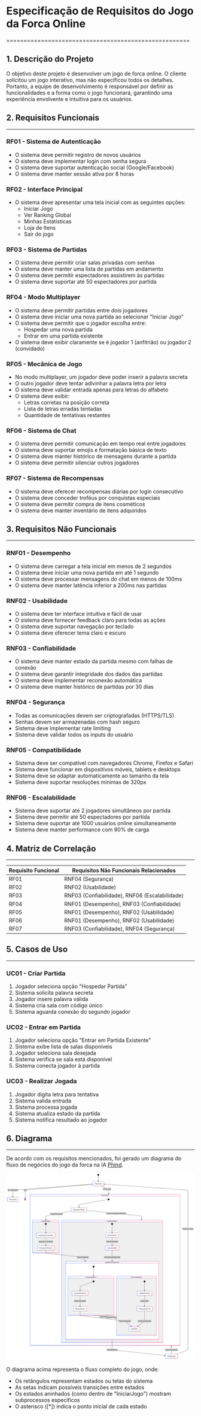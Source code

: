 # Especificação de Requisitos do Jogo da Forca Online
=====================================================

## 1. Descrição do Projeto
O objetivo deste projeto é desenvolver um jogo de forca online. O cliente solicitou um jogo interativo, mas não especificou todos os detalhes. Portanto, a equipe de desenvolvimento é responsável por definir as funcionalidades e a forma como o jogo funcionará, garantindo uma experiência envolvente e intuitiva para os usuários.



## 2. Requisitos Funcionais
------------------------

### RF01 - Sistema de Autenticação
- O sistema deve permitir registro de novos usuários
- O sistema deve implementar login com senha segura
- O sistema deve suportar autenticação social (Google/Facebook)
- O sistema deve manter sessão ativa por 8 horas

### RF02 - Interface Principal
- O sistema deve apresentar uma tela inicial com as seguintes opções:
  * Iniciar Jogo
  * Ver Ranking Global
  * Minhas Estatísticas
  * Loja de Itens
  * Sair do jogo

### RF03 - Sistema de Partidas
- O sistema deve permitir criar salas privadas com senhas
- O sistema deve manter uma lista de partidas em andamento
- O sistema deve permitir espectadores assistirem às partidas
- O sistema deve suportar até 50 espectadores por partida

### RF04 - Modo Multiplayer
- O sistema deve permitir partidas entre dois jogadores
- O sistema deve iniciar uma nova partida ao selecionar "Iniciar Jogo"
- O sistema deve permitir que o jogador escolha entre:
  * Hospedar uma nova partida
  * Entrar em uma partida existente
- O sistema deve exibir claramente se é jogador 1 (anfitrião) ou jogador 2 (convidado)

### RF05 - Mecânica de Jogo
- No modo multiplayer, um jogador deve poder inserir a palavra secreta
- O outro jogador deve tentar adivinhar a palavra letra por letra
- O sistema deve validar entrada apenas para letras do alfabeto
- O sistema deve exibir:
  * Letras corretas na posição correta
  * Lista de letras erradas tentadas
  * Quantidade de tentativas restantes

### RF06 - Sistema de Chat
- O sistema deve permitir comunicação em tempo real entre jogadores
- O sistema deve suportar emojis e formatação básica de texto
- O sistema deve manter histórico de mensagens durante a partida
- O sistema deve permitir silenciar outros jogadores

### RF07 - Sistema de Recompensas
- O sistema deve oferecer recompensas diárias por login consecutivo
- O sistema deve conceder troféus por conquistas especiais
- O sistema deve permitir compra de itens cosméticos
- O sistema deve manter inventário de itens adquiridos

## 3. Requisitos Não Funcionais
---------------------------

### RNF01 - Desempenho
- O sistema deve carregar a tela inicial em menos de 2 segundos
- O sistema deve iniciar uma nova partida em até 1 segundo
- O sistema deve processar mensagens do chat em menos de 100ms
- O sistema deve manter latência inferior a 200ms nas partidas

### RNF02 - Usabilidade
- O sistema deve ter interface intuitiva e fácil de usar
- O sistema deve fornecer feedback claro para todas as ações
- O sistema deve suportar navegação por teclado
- O sistema deve oferecer tema claro e escuro

### RNF03 - Confiabilidade
- O sistema deve manter estado da partida mesmo com falhas de conexão
- O sistema deve garantir integridade dos dados das partidas
- O sistema deve implementar reconexão automática
- O sistema deve manter histórico de partidas por 30 dias

### RNF04 - Segurança
- Todas as comunicações devem ser criptografadas (HTTPS/TLS)
- Senhas devem ser armazenadas com hash seguro
- Sistema deve implementar rate limiting
- Sistema deve validar todos os inputs do usuário

### RNF05 - Compatibilidade
- Sistema deve ser compatível com navegadores Chrome, Firefox e Safari
- Sistema deve funcionar em dispositivos móveis, tablets e desktops
- Sistema deve se adaptar automaticamente ao tamanho da tela
- Sistema deve suportar resoluções mínimas de 320px

### RNF06 - Escalabilidade
- Sistema deve suportar até 2 jogadores simultâneos por partida
- Sistema deve permitir até 50 espectadores por partida
- Sistema deve suportar até 1000 usuários online simultaneamente
- Sistema deve manter performance com 90% de carga

## 4. Matriz de Correlação
---------------------------

| Requisito Funcional | Requisitos Não Funcionais Relacionados |
|--------------------|----------------------------------------|
| RF01               | RNF04 (Segurança)                      |
| RF02               | RNF02 (Usabilidade)                    |
| RF03               | RNF03 (Confiabilidade), RNF06 (Escalabilidade) |
| RF04               | RNF01 (Desempenho), RNF03 (Confiabilidade)    |
| RF05               | RNF01 (Desempenho), RNF02 (Usabilidade)      |
| RF06               | RNF01 (Desempenho), RNF02 (Usabilidade)      |
| RF07               | RNF03 (Confiabilidade), RNF04 (Segurança)     |

## 5. Casos de Uso
--------------

### UC01 - Criar Partida
1. Jogador seleciona opção "Hospedar Partida"
2. Sistema solicita palavra secreta
3. Jogador insere palavra válida
4. Sistema cria sala com código único
5. Sistema aguarda conexão do segundo jogador

### UC02 - Entrar em Partida
1. Jogador seleciona opção "Entrar em Partida Existente"
2. Sistema exibe lista de salas disponíveis
3. Jogador seleciona sala desejada
4. Sistema verifica se sala está disponível
5. Sistema conecta jogador à partida

### UC03 - Realizar Jogada
1. Jogador digita letra para tentativa
2. Sistema valida entrada
3. Sistema processa jogada
4. Sistema atualiza estado da partida
5. Sistema notifica resultado ao jogador


## 6. Diagrama
-------------

De acordo com os requisitos mencionados, foi gerado um diagrama do fluxo de negócios do jogo da forca na IA [Phind](https://www.phind.com/).

![alt text](<Untitled diagram-2025-02-14-153643.png>)

O diagrama acima representa o fluxo completo do jogo, onde:
- Os retângulos representam estados ou telas do sistema
- As setas indicam possíveis transições entre estados
- Os estados aninhados (como dentro de "IniciarJogo") mostram subprocessos específicos
- O asterisco ([*]) indica o ponto inicial de cada estado